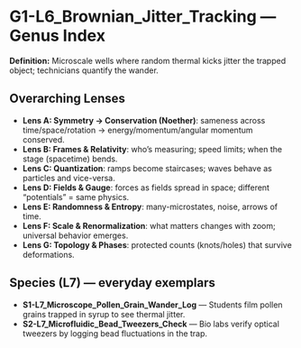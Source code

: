 # G1-L6_Brownian_Jitter_Tracking — Genus Index
**Definition:** Microscale wells where random thermal kicks jitter the trapped object; technicians quantify the wander.

## Overarching Lenses

- **Lens A: Symmetry -> Conservation (Noether)**: sameness across time/space/rotation → energy/momentum/angular momentum conserved.
- **Lens B: Frames & Relativity**: who’s measuring; speed limits; when the stage (spacetime) bends.
- **Lens C: Quantization**: ramps become staircases; waves behave as particles and vice-versa.
- **Lens D: Fields & Gauge**: forces as fields spread in space; different “potentials” = same physics.
- **Lens E: Randomness & Entropy**: many-microstates, noise, arrows of time.
- **Lens F: Scale & Renormalization**: what matters changes with zoom; universal behavior emerges.
- **Lens G: Topology & Phases**: protected counts (knots/holes) that survive deformations.

## Species (L7) — everyday exemplars
- **S1-L7_Microscope_Pollen_Grain_Wander_Log** — Students film pollen grains trapped in syrup to see thermal jitter.
- **S2-L7_Microfluidic_Bead_Tweezers_Check** — Bio labs verify optical tweezers by logging bead fluctuations in the trap.
